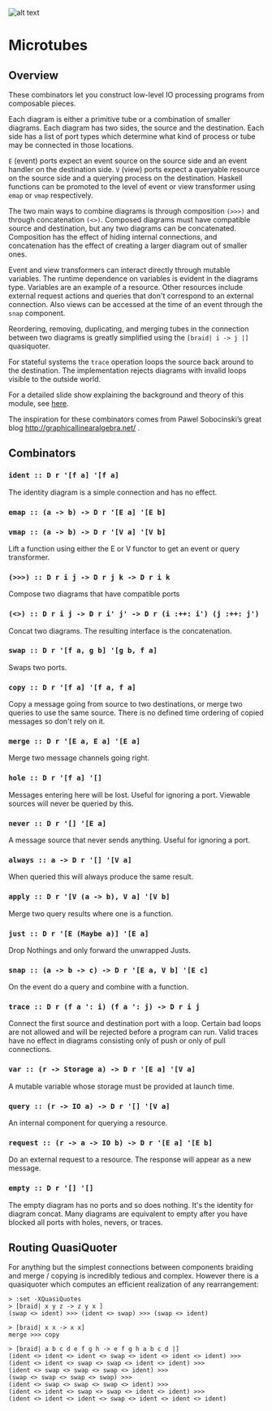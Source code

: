 ![alt text][logo]

# Microtubes

## Overview

These combinators let you construct low-level IO processing programs from
composable pieces.

Each diagram is either a primitive tube or a combination of smaller diagrams.
Each diagram has two sides, the source and the destination. Each side has
a list of port types which determine what kind of process or tube may be
connected in those locations.

`E` (event) ports expect an event source on the source side and an event
handler on the destination side.  `V` (view) ports expect a queryable resource
on the source side and a querying process on the destination. Haskell functions
can be promoted to the level of event or view transformer using `emap` or
`vmap` respectively.

The two main ways to combine diagrams is through composition `(>>>)` and
through concatenation `(<>)`. Composed diagrams must have compatible source
and destination, but any two diagrams can be concatenated. Composition has
the effect of hiding internal connections, and concatenation has the effect
of creating a larger diagram out of smaller ones.

Event and view transformers can interact directly through mutable variables.
The runtime dependence on variables is evident in the diagrams type. Variables
are an example of a resource. Other resources include external request actions
and queries that don't correspond to an external connection. Also views can be
accessed at the time of an event through the `snap` component.

Reordering, removing, duplicating, and merging tubes in the connection between
two diagrams is greatly simplified using the `[braid| i -> j |]` quasiquoter.

For stateful systems the `trace` operation loops the source back around to the
destination. The implementation rejects diagrams with invalid loops visible
to the outside world.

For a detailed slide show explaining the background and theory of this module,
see
[here](https://docs.google.com/presentation/d/1ZTHNJolxcUYrl-aPAMHfb5e0EQ_Fxpm8KYgbC1UHtt4/edit?usp=sharing).

The inspiration for these combinators comes from Pawel Sobocinski’s great blog
http://graphicallinearalgebra.net/ .

## Combinators

### `ident :: D r '[f a] '[f a]`
The identity diagram is a simple connection and has no effect.

### `emap :: (a -> b) -> D r '[E a] '[E b]`
### `vmap :: (a -> b) -> D r '[V a] '[V b]`
Lift a function using either the E or V functor to get an event or
query transformer.

### `(>>>) :: D r i j -> D r j k -> D r i k`
Compose two diagrams that have compatible ports

### `(<>) :: D r i j -> D r i' j' -> D r (i :++: i') (j :++: j')`
Concat two diagrams. The resulting interface is the concatenation.

### `swap :: D r '[f a, g b] '[g b, f a]`
Swaps two ports.

### `copy :: D r '[f a] '[f a, f a]`
Copy a message going from source to two destinations, or merge two queries to
use the same source. There is no defined time ordering of copied messages
so don't rely on it.

### `merge :: D r '[E a, E a] '[E a]`
Merge two message channels going right.

### `hole :: D r '[f a] '[]`
Messages entering here will be lost. Useful for ignoring a port. Viewable sources
will never be queried by this.

### `never :: D r '[] '[E a]`
A message source that never sends anything. Useful for ignoring a port.

### `always :: a -> D r '[] '[V a]`
When queried this will always produce the same result.

### `apply :: D r '[V (a -> b), V a] '[V b]`
Merge two query results where one is a function.

### `just :: D r '[E (Maybe a)] '[E a]`
Drop Nothings and only forward the unwrapped Justs.

### `snap :: (a -> b -> c) -> D r '[E a, V b] '[E c]`
On the event do a query and combine with a function.

### `trace :: D r (f a ': i) (f a ': j) -> D r i j`
Connect the first source and destination port with a loop. Certain bad loops
are not allowed and will be rejected before a program can run. Valid traces have
no effect in diagrams consisting only of push or only of pull connections.

### `var :: (r -> Storage a) -> D r '[E a] '[V a]`
A mutable variable whose storage must be provided at launch time.

### `query :: (r -> IO a) -> D r '[] '[V a]`
An internal component for querying a resource.

### `request :: (r -> a -> IO b) -> D r '[E a] '[E b]`
Do an external request to a resource. The response will appear as a new
message.

### `empty :: D r '[] '[]`
The empty diagram has no ports and so does nothing. It's the identity for
diagram concat. Many diagrams are equivalent to empty after you have
blocked all ports with holes, nevers, or traces.

## Routing QuasiQuoter

For anything but the simplest connections between components braiding and
merge / copying is incredibly tedious and complex. However there is a
quasiquoter which computes an efficient realization of any rearrangement:

```
> :set -XQuasiQuotes
> [braid| x y z -> z y x ]
(swap <> ident) >>> (ident <> swap) >>> (swap <> ident)

> [braid| x x -> x x]
merge >>> copy

> [braid| a b c d e f g h -> e f g h a b c d |]
(ident <> ident <> ident <> swap <> ident <> ident <> ident) >>>
(ident <> ident <> swap <> swap <> ident <> ident) >>>
(ident <> swap <> swap <> swap <> ident) >>>
(swap <> swap <> swap <> swap) >>>
(ident <> swap <> swap <> swap <> ident) >>>
(ident <> ident <> swap <> swap <> ident <> ident) >>>
(ident <> ident <> ident <> swap <> ident <> ident <> ident)
```

[logo]: https://raw.githubusercontent.com/evanrinehart/microtubes/master/image.png "Combinator Symbols"

